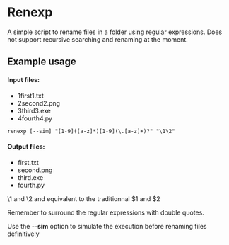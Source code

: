 # Renexp
A simple script to rename files in a folder using regular expressions.
Does not support recursive searching and renaming at the moment.

## Example usage
#### Input files: 
* 1first1.txt
* 2second2.png
* 3third3.exe
* 4fourth4.py
  
```
renexp [--sim] "[1-9]([a-z]*)[1-9](\.[a-z]+)?" "\1\2"
```

#### Output files:
* first.txt
* second.png
* third.exe
* fourth.py

\1 and \2 and equivalent to the traditionnal $1 and $2

Remember to surround the regular expressions with double quotes.

Use the __--sim__ option to simulate the execution before renaming files definitively
